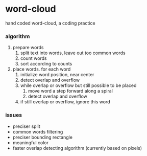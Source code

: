 # word-cloud
hand coded word-cloud, a coding practice

### algorithm
1. prepare words
   1. split text into words, leave out too common words
   2. count words
   3. sort according to counts
2. place words. for each word
   1. initialize word position, near center
   2. detect overlap and overflow
   3. while overlap or overflow but still possible to be placed
      1. move word a step forward along a spiral
      2. detect overlap and overflow
   4. if still overlap or overflow, ignore this word

### issues
* preciser split
* common words filtering
* preciser bounding rectangle
* meaningful color
* faster overlap detecting algorithm (currently based on pixels)
